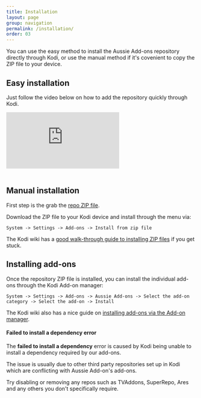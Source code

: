 ```yaml
---
title: Installation
layout: page
group: navigation
permalink: /installation/
order: 03
---
```


You can use the easy method to install the Aussie Add-ons repository directly through Kodi, or use the manual method if it's covenient to copy the ZIP file to your device.

## Easy installation

Just follow the video below on how to add the repository quickly through Kodi.

<div class="embed-responsive embed-responsive-16by9">
  <iframe class="embed-responsive-item" src="https://www.youtube.com/embed/hHghd2aRlcg" frameborder="0" allowfullscreen></iframe>
</div>
<br />
  
## Manual installation

First step is the grab the [repo ZIP file](https://r.aussieaddons.com/repo.zip).

Download the ZIP file to your Kodi device and install through the menu via:

`System -> Settings -> Add-ons -> Install from zip file`

The Kodi wiki has a [good walk-through guide to installing ZIP files](http://kodi.wiki/view/HOW-TO:Install_add-ons_from_zip_files) if you get stuck.


## Installing add-ons

Once the repository ZIP file is installed, you can install the individual add-ons through the Kodi Add-on manager:

`System -> Settings -> Add-ons -> Aussie Add-ons -> Select the add-on category -> Select the add-on -> Install`

The Kodi wiki also has a nice guide on [installing add-ons via the Add-on manager](http://kodi.wiki/view/Add-on_manager).

<div class="callout callout-danger">
  <h4>Failed to install a dependency error</h4>
  <p>The <b>failed to install a dependency</b> error is caused by Kodi being unable to install a dependency required by our add-ons.</p>
  <p>The issue is usually due to other third party repositories set up in Kodi which are conflicting with Aussie Add-on's add-ons.</p>
  <p>Try disabling or removing any repos such as TVAddons, SuperRepo, Ares and any others you don't specifically require.</p>
</div>
